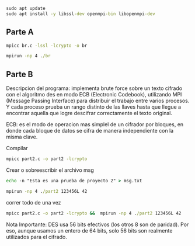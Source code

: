 ```cmd
sudo apt update
sudo apt install -y libssl-dev openmpi-bin libopenmpi-dev

```

## Parte A

```cmd
mpicc br.c -lssl -lcrypto -o br
```

```cmd
mpirun -np 4 ./br
```


## Parte B

Descripcion del programa: 
implementa brute force sobre un texto cifrado con el algoritmo des en modo ECB (Electronic Codebook), utilizando MPI (Message Passing Interface) para distribuir el trabajo entre varios procesos. 
Y cada proceso prueba un rango distinto de las llaves hasta que llegue a encontrar aquella que logre descifrar correctamente el texto original. 

ECB: es el modo de operacion mas simplel de un cifrador por bloques, en donde cada bloque de datos se cifra de manera independiente con la misma clave.  

Compilar
```cmd
mpicc part2.c -o part2 -lcrypto

```

Crear o sobreescribir el archivo msg
```cmd
echo -n "Esta es una prueba de proyecto 2" > msg.txt
```


```cmd
mpirun -np 4 ./part2 123456L 42
```


correr todo de una vez
```cmd
mpicc part2.c -o part2 -lcrypto &&  mpirun -np 4 ./part2 123456L 42
```

Nota Importante:
DES usa 56 bits efectivos (los otros 8 son de paridad).
Por eso, aunque usamos un entero de 64 bits, solo 56 bits son realmente utilizados para el cifrado.